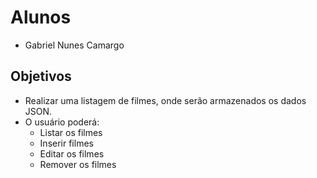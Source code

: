 # Alunos

- Gabriel Nunes Camargo

## Objetivos

- Realizar uma listagem de filmes, onde serão armazenados os dados JSON.
- O usuário poderá:
  - Listar os filmes
  - Inserir filmes
  - Editar os filmes
  - Remover os filmes
